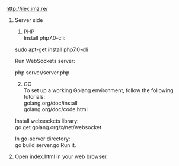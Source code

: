 http://ilex.imz.re/

1. Server side
	1. PHP  
	Install php7.0-cli:

	sudo apt-get install php7.0-cli

	Run WebSockets server:

	php server/server.php

	2. GO  
	To set up a working Golang environment, follow the following tutorials:  
	golang.org/doc/install  
	golang.org/doc/code.html  

	Install websockets library:  
	go get golang.org/x/net/websocket

	In go-server directory:  
	go build server.go 
	Run it.

3. Open index.html in your web browser.
